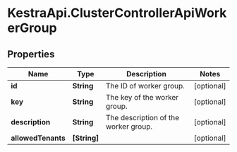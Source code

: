 # KestraApi.ClusterControllerApiWorkerGroup

## Properties

Name | Type | Description | Notes
------------ | ------------- | ------------- | -------------
**id** | **String** | The ID of worker group. | [optional] 
**key** | **String** | The key of the worker group. | [optional] 
**description** | **String** | The description of the worker group. | [optional] 
**allowedTenants** | **[String]** |  | [optional] 


